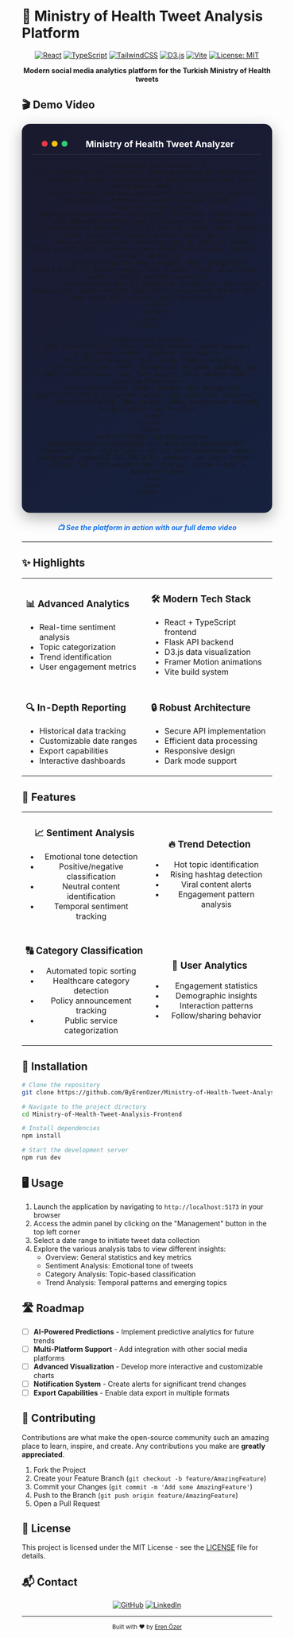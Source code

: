 # 🏥 Ministry of Health Tweet Analysis Platform

<div align="center">

[![React](https://img.shields.io/badge/React-61DAFB?style=for-the-badge&logo=react&logoColor=black)](https://reactjs.org/)
[![TypeScript](https://img.shields.io/badge/TypeScript-3178C6?style=for-the-badge&logo=typescript&logoColor=white)](https://www.typescriptlang.org/)
[![TailwindCSS](https://img.shields.io/badge/Tailwind_CSS-38B2AC?style=for-the-badge&logo=tailwind-css&logoColor=white)](https://tailwindcss.com/)
[![D3.js](https://img.shields.io/badge/D3.js-F9A03C?style=for-the-badge&logo=d3.js&logoColor=white)](https://d3js.org/)
[![Vite](https://img.shields.io/badge/Vite-646CFF?style=for-the-badge&logo=vite&logoColor=white)](https://vitejs.dev/)
[![License: MIT](https://img.shields.io/badge/License-MIT-yellow.svg?style=for-the-badge)](https://opensource.org/licenses/MIT)

**Modern social media analytics platform for the Turkish Ministry of Health tweets**

</div>

## 🎬 Demo Video

<div align="center">
  <div style="background: linear-gradient(145deg, #1a1a2e, #16213e); padding: 20px; border-radius: 16px; box-shadow: 0 10px 30px rgba(0,0,0,0.3); max-width: 900px; margin: 0 auto;">
    <!-- Video Player Header -->
    <div style="display: flex; justify-content: space-between; align-items: center; padding: 10px 20px; border-bottom: 1px solid rgba(255,255,255,0.1); margin-bottom: 15px;">
      <div style="display: flex; align-items: center;">
        <span style="background: #e63946; width: 12px; height: 12px; border-radius: 50%; display: inline-block; margin-right: 8px;"></span>
        <span style="background: #f1c40f; width: 12px; height: 12px; border-radius: 50%; display: inline-block; margin-right: 8px;"></span>
        <span style="background: #2ecc71; width: 12px; height: 12px; border-radius: 50%; display: inline-block;"></span>
      </div>
      <div style="color: #ffffff; font-weight: bold; font-size: 18px;">Ministry of Health Tweet Analyzer</div>
      <div></div>
    </div>
    
    <!-- Video Player Main Content -->
    <div style="position: relative; padding-bottom: 56.25%; height: 0; overflow: hidden; border-radius: 8px; margin-bottom: 15px; background: #000;">
      <a href="https://github.com/ByErenOzer/Ministry-of-Health-Tweet-Analysis-Frontend/issues/3" target="_blank">
        <img src="https://user-images.githubusercontent.com/26630412/233778055-1c34c5c1-66a3-4cbe-98be-c00c72e402de.jpg" alt="Demo Video Thumbnail" style="position: absolute; top: 0; left: 0; width: 100%; height: 100%; object-fit: cover; border-radius: 8px;">
        <div style="position: absolute; top: 0; left: 0; width: 100%; height: 100%; display: flex; align-items: center; justify-content: center;">
          <div style="width: 80px; height: 80px; background: rgba(0,0,0,0.7); border-radius: 50%; display: flex; align-items: center; justify-content: center;">
            <div style="width: 0; height: 0; border-top: 20px solid transparent; border-bottom: 20px solid transparent; border-left: 36px solid #fff; margin-left: 10px;"></div>
          </div>
        </div>
      </a>
    </div>
    
    <!-- Video Player Controls -->
    <div style="display: flex; justify-content: space-between; align-items: center; padding: 5px 15px;">
      <div style="display: flex; align-items: center;">
        <div style="color: #fff; background: #e11d48; padding: 5px 10px; border-radius: 4px; font-weight: bold; margin-right: 15px;">▶️ Play</div>
        <div style="width: 200px; height: 5px; background: rgba(255,255,255,0.2); border-radius: 3px; position: relative;">
          <div style="width: 30%; height: 100%; background: #e11d48; border-radius: 3px;"></div>
        </div>
      </div>
      <div>
        <a href="https://github.com/user-attachments/assets/695a2028-1cc7-44c5-93f9-bb40c5b82fb1" target="_blank" style="color: white; text-decoration: none; background: rgba(255,255,255,0.1); padding: 6px 12px; border-radius: 5px; font-weight: 500; display: inline-block;">
          Watch Full Demo
        </a>
      </div>
    </div>
  </div>
  
  <p style="margin-top: 20px; font-style: italic; color: #666;">
    <a href="https://github.com/ByErenOzer/Ministry-of-Health-Tweet-Analysis-Frontend/issues/3" target="_blank" style="color: #1a73e8; text-decoration: none; font-weight: bold;">
      📺 See the platform in action with our full demo video
    </a>
  </p>
</div>

---

## ✨ Highlights

<div align="center">
<table>
<tr>
<td width="50%">

### 📊 Advanced Analytics

- Real-time sentiment analysis
- Topic categorization
- Trend identification
- User engagement metrics

</td>
<td width="50%">

### 🛠️ Modern Tech Stack

- React + TypeScript frontend
- Flask API backend
- D3.js data visualization
- Framer Motion animations
- Vite build system

</td>
</tr>
<tr>
<td width="50%">

### 🔍 In-Depth Reporting

- Historical data tracking
- Customizable date ranges
- Export capabilities
- Interactive dashboards

</td>
<td width="50%">

### 🔒 Robust Architecture

- Secure API implementation
- Efficient data processing
- Responsive design
- Dark mode support

</td>
</tr>
</table>
</div>

## 🌟 Features

<div align="center">
<table>
<tr>
<td width="50%" align="center">

### 📈 Sentiment Analysis

- Emotional tone detection
- Positive/negative classification
- Neutral content identification
- Temporal sentiment tracking

</td>
<td width="50%" align="center">

### 🔥 Trend Detection

- Hot topic identification
- Rising hashtag detection
- Viral content alerts
- Engagement pattern analysis

</td>
</tr>
<tr>
<td width="50%" align="center">

### 🔠 Category Classification

- Automated topic sorting
- Healthcare category detection
- Policy announcement tracking
- Public service categorization

</td>
<td width="50%" align="center">

### 👥 User Analytics

- Engagement statistics
- Demographic insights
- Interaction patterns
- Follow/sharing behavior

</td>
</tr>
</table>
</div>

## 🚀 Installation

```bash
# Clone the repository
git clone https://github.com/ByErenOzer/Ministry-of-Health-Tweet-Analysis-Frontend.git

# Navigate to the project directory
cd Ministry-of-Health-Tweet-Analysis-Frontend

# Install dependencies
npm install

# Start the development server
npm run dev
```

## 🖥️ Usage

1. Launch the application by navigating to `http://localhost:5173` in your browser
2. Access the admin panel by clicking on the "Management" button in the top left corner
3. Select a date range to initiate tweet data collection
4. Explore the various analysis tabs to view different insights:
   - Overview: General statistics and key metrics
   - Sentiment Analysis: Emotional tone of tweets
   - Category Analysis: Topic-based classification
   - Trend Analysis: Temporal patterns and emerging topics

## 🛣️ Roadmap

- [ ] **AI-Powered Predictions** - Implement predictive analytics for future trends
- [ ] **Multi-Platform Support** - Add integration with other social media platforms
- [ ] **Advanced Visualization** - Develop more interactive and customizable charts
- [ ] **Notification System** - Create alerts for significant trend changes
- [ ] **Export Capabilities** - Enable data export in multiple formats

## 🤝 Contributing

Contributions are what make the open-source community such an amazing place to learn, inspire, and create. Any contributions you make are **greatly appreciated**.

1. Fork the Project
2. Create your Feature Branch (`git checkout -b feature/AmazingFeature`)
3. Commit your Changes (`git commit -m 'Add some AmazingFeature'`)
4. Push to the Branch (`git push origin feature/AmazingFeature`)
5. Open a Pull Request

## 📜 License

This project is licensed under the MIT License - see the [LICENSE](LICENSE) file for details.

## 📬 Contact

<div align="center">
  
[![GitHub](https://img.shields.io/badge/GitHub-ByErenOzer-181717?style=for-the-badge&logo=github)](https://github.com/ByErenOzer)
[![LinkedIn](https://img.shields.io/badge/LinkedIn-ErenOzer-0077B5?style=for-the-badge&logo=linkedin)](https://www.linkedin.com/in/eren-%C3%B6zer/)

</div>

---

<div align="center">
  <sub>Built with ❤️ by <a href="https://github.com/ByErenOzer">Eren Özer</a></sub>
</div>
